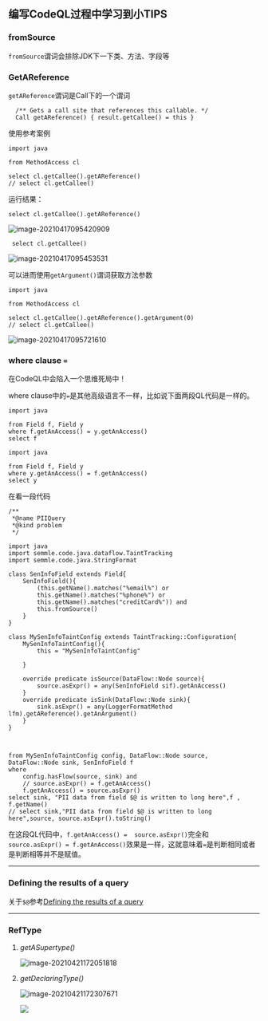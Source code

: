 ## 编写CodeQL过程中学习到小TIPS



### fromSource

`fromSource`谓词会排除JDK下一下类、方法、字段等



### GetAReference 



`getAReference`谓词是Call下的一个谓词

```
  /** Gets a call site that references this callable. */
  Call getAReference() { result.getCallee() = this }
```

使用参考案例

```
import java

from MethodAccess cl

select cl.getCallee().getAReference()
// select cl.getCallee()

```

运行结果：

`select cl.getCallee().getAReference()`

![image-20210417095420909](https://gitee.com/samny/images/raw/master/21u54er21ec/21u54er21ec.png)

` select cl.getCallee()`

![image-20210417095453531](https://gitee.com/samny/images/raw/master/53u54er53ec/53u54er53ec.png)



可以进而使用`getArgument()`谓词获取方法参数

```
import java

from MethodAccess cl

select cl.getCallee().getAReference().getArgument(0)
// select cl.getCallee()

```

![image-20210417095721610](https://gitee.com/samny/images/raw/master/21u57er21ec/21u57er21ec.png)



### where clause `=`

在CodeQL中会陷入一个思维死局中！

where clause中的`=`是其他高级语言不一样，比如说下面两段QL代码是一样的。

```
import java

from Field f, Field y
where f.getAnAccess() = y.getAnAccess()
select f
```



```
import java

from Field f, Field y
where y.getAnAccess() = f.getAnAccess()
select y
```



在看一段代码

```
/**
 *@name PIIQuery
 *@kind problem
 */

import java
import semmle.code.java.dataflow.TaintTracking
import semmle.code.java.StringFormat

class SenInfoField extends Field{
    SenInfoField(){
        (this.getName().matches("%email%") or
        this.getName().matches("%phone%") or
        this.getName().matches("creditCard%")) and
        this.fromSource()
    }
}

class MySenInfoTaintConfig extends TaintTracking::Configuration{
    MySenInfoTaintConfig(){
        this = "MySenInfoTaintConfig"

    }

    override predicate isSource(DataFlow::Node source){
        source.asExpr() = any(SenInfoField sif).getAnAccess()
    }
    override predicate isSink(DataFlow::Node sink){
        sink.asExpr() = any(LoggerFormatMethod lfm).getAReference().getAnArgument()
    }
}



from MySenInfoTaintConfig config, DataFlow::Node source, DataFlow::Node sink, SenInfoField f
where 
    config.hasFlow(source, sink) and
    // source.asExpr() = f.getAnAccess()
    f.getAnAccess() = source.asExpr()
select sink, "PII data from field $@ is written to long here",f , f.getName()
// select sink,"PII data from field $@ is written to long here",source, source.asExpr().toString()

```

在这段QL代码中，`f.getAnAccess() =  source.asExpr()`完全和`source.asExpr() = f.getAnAccess()`效果是一样，这就意味着`=`是判断相同或者是判断相等并不是赋值。



---

### Defining the results of a query

关于`$@`参考[Defining the results of a query](https://github.com/SummerSec/learning-codeql/tree/main/CodeQL%20Queries/Defining%20the%20results%20of%20a%20query)

---



### RefType

1. *getASupertype()* 

    ![image-20210421172051818](https://gitee.com/samny/images/raw/master/51u20er51ec/51u20er51ec.png)

2. *getDeclaringType()*

    ![image-20210421172307671](https://gitee.com/samny/images/raw/master/7u23er7ec/7u23er7ec.png)

    ![](https://gitee.com/samny/images/raw/master/22u23er22ec/22u23er22ec.png)

